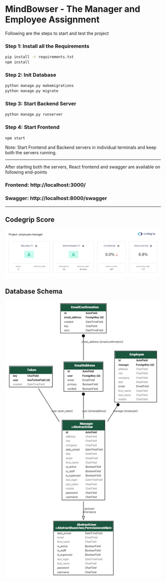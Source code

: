 # MindBowser - The Manager and Employee Assignment

Following are the steps to start and test the project

### Step 1: Install all the Requirements

```.bash
pip install -r requirements.txt
npm install
```

### Step 2: Init Database

```.bash
python manage.py makemigrations
python manage.py migrate
```

### Step 3: Start Backend Server

```.bash
python manage.py runserver
```

### Step 4: Start Frontend

```.bash
npm start
```

Note: Start Frontend and Backend servers in individual terminals and keep both the servers running.

---

After starting both the servers, React frontend and swagger are available on following end-points

### Frontend: http://localhost:3000/

### Swagger: http://localhost:8000/swagger

---

## Codegrip Score

![Score](/assets/CodeGripScore.jpg)

## Database Schema

![Schema](/assets/schema.jpg)
